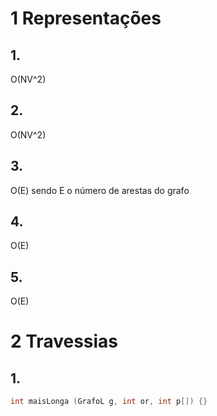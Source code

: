 # 1 Representações

## 1.
O(NV^2)

## 2.
O(NV^2)

## 3.
O(E) sendo E o número de arestas do grafo

## 4.
O(E)

## 5.
O(E)


# 2 Travessias

## 1.
```c
int maisLonga (GrafoL g, int or, int p[]) {}
```
